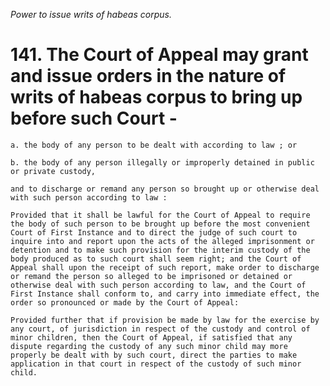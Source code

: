 *Power to issue writs of habeas corpus.*

# 141. The Court of Appeal may grant and issue orders in the nature of writs of habeas corpus to bring up before such Court -

    a. the body of any person to be dealt with according to law ; or

    b. the body of any person illegally or improperly detained in public or private custody,

    and to discharge or remand any person so brought up or otherwise deal with such person according to law :

    Provided that it shall be lawful for the Court of Appeal to require the body of such person to be brought up before the most convenient Court of First Instance and to direct the judge of such court to inquire into and report upon the acts of the alleged imprisonment or detention and to make such provision for the interim custody of the body produced as to such court shall seem right; and the Court of Appeal shall upon the receipt of such report, make order to discharge or remand the person so alleged to be imprisoned or detained or otherwise deal with such person according to law, and the Court of First Instance shall conform to, and carry into immediate effect, the order so pronounced or made by the Court of Appeal:

    Provided further that if provision be made by law for the exercise by any court, of jurisdiction in respect of the custody and control of minor children, then the Court of Appeal, if satisfied that any dispute regarding the custody of any such minor child may more properly be dealt with by such court, direct the parties to make application in that court in respect of the custody of such minor child.